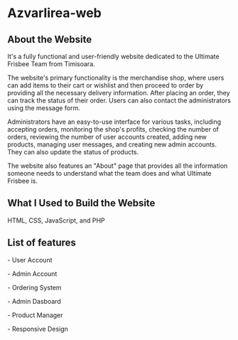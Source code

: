 # Azvarlirea-web

<h2>About the Website</h2>

<p>It's a fully functional and user-friendly website dedicated to the Ultimate Frisbee Team from Timisoara.</p>

<p>The website's primary functionality is the merchandise shop, where users can add items to their cart or wishlist and then proceed to order by providing all the necessary delivery information. After placing an order, they can track the status of their order. Users can also contact the administrators using the message form.</p>

<p>Administrators have an easy-to-use interface for various tasks, including accepting orders, monitoring the shop's profits, checking the number of orders, reviewing the number of user accounts created, adding new products, managing user messages, and creating new admin accounts. They can also update the status of products.</p>

<p>The website also features an "About" page that provides all the information someone needs to understand what the team does and what Ultimate Frisbee is.</p>

<h2>What I Used to Build the Website</h2>

<p>HTML, CSS, JavaScript, and PHP</p>

<h2>List of features</h2>

<p>- User Account</p>
<p>- Admin Account</p>
<p>- Ordering System</p>
<p>- Admin Dasboard</p>
<p>- Product Manager</p>
<p>- Responsive Design</p>
